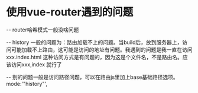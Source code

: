 # 使用vue-router遇到的问题

-- router哈希模式一般没啥问题

-- history 一般的问题为：路由加载不上的问题。当build后，放到服务器上，访问可能加载不上路由，这可能是访问的地址有问题。我遇到的问题是我一直在访问xxx.index.html  这种访问方式是有问题的，因为这是个文件名，不是路由名。应该访问xxx,index 就行了

-- 别的问题一般是访问路径问题，可以在路由js里加上base基础路径选项。mode:'"history"',



